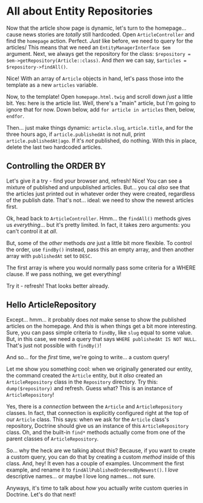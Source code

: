# All about Entity Repositories

Now that the article show page is dynamic, let's turn to the homepage... cause news
stories are *totally* still hardcoded. Open `ArticleController` and find the
`homepage` action. Perfect. *Just* like before, we need to query for the articles/
This means that we need an `EntityManagerInterface $em` argument. Next, we always
get the repository for the class: `$repository = $em->getRepository(Article::class)`.
And *then* we can say, `$articles = $repository->findAll()`.

Nice! With an array of `Article` objects in hand, let's pass those into the template
as a new `articles` variable.

Now, to the template! Open `homepage.html.twig` and scroll down *just* a little
bit. Yes: here is the article list. Well, there's a "main" article, but I'm going
to ignore that for now. Down below, add `for article in articles` then, below,
`endfor`.

Then... just make things dynamic: `article.slug`, `article.title`, and for the
three hours ago, if `article.publishedAt` is not null, print `article.publishedAt|ago`.
If it's *not* published, do nothing. With this in place, delete the last two
hardcoded articles.

## Controlling the ORDER BY

Let's give it a try - find your browser and, refresh! Nice! You can see a mixture
of published and unpublished articles. But... you cal *also* see that the articles
just printed out in whatever order they were created, regardless of the publish
date. That's not... ideal: we need to show the newest articles first.

Ok, head back to `ArticleController`. Hmm... the `findAll()` methods gives us
*everything*... but it's pretty limited. In fact, it takes zero arguments: you
can't control it at *all*.

But, some of the *other* methods *are* just a little bit more flexible. To control
the order, use `findBy()` instead, pass this an empty array, and then another array
with `publishedAt` set to `DESC`.

The first array is where you would normally pass some criteria for a WHERE clause.
If we pass nothing, we get everything!

Try it - refresh! That looks better already.

## Hello ArticleRepository

Except... hmm... it probably does *not* make sense to show the published articles
on the homepage. And *this* is when things get a bit more interesting. Sure, you
can pass simple criteria to `findBy`, like `slug` equal to some value. But, in
this case, we need a query that says `WHERE publishedAt IS NOT NULL`. That's just
not possible with `findBy()`!

And so... for the *first* time, we're going to write... a custom query!

Let me show you something cool: when we originally generated our entity, the command
created the `Article` entity, but it *also* created an `ArticleRepository` class
in the `Repository` directory. Try this: `dump($repository)` and refresh. Guess
what? This is an instance of `ArticleRepository`!

Yes, there is a *connection* between the `Article` and `ArticleRepository` classes.
In fact, that connection is explicitly configured right at the top of our `Article`
class. This says: when we ask for the `Article` class's repository, Doctrine should
give us an instance of this `ArticleRepository` class. Oh, and the built-in `find*`
methods actually come from one of the parent classes of `ArticleRepository`.

So... why the heck are we talking about this? Because, if you want to create a
custom query, you can do that by creating a custom *method* inside of this class.
And, hey! It even has a couple of examples. Uncomment the first example, and rename
it to `findAllPublishedOrderedByNewest()`. I *love* descriptive names... or maybe
I love long names... not sure.

Anyways, it's time to talk about *how* you actually write custom queries in Doctrine.
Let's do that next!